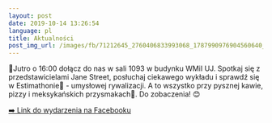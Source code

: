 ```yaml
---
layout: post
date: 2019-10-14 13:26:54
language: pl
title: Aktualności
post_img_url: /images/fb/71212645_2760406833993068_1787990976904560640_n.jpg
---
```


🤖Jutro o 16:00 dołącz do nas w sali 1093 w budynku WMiI UJ. Spotkaj się z przedstawicielami Jane Street, posłuchaj ciekawego wykładu i sprawdź się w Estimathonie🧠 - umysłowej rywalizacji. A to wszystko przy pysznej kawie, pizzy i meksykańskich przysmakach🍕. Do zobaczenia! 😊

 <a href="https://www.facebook.com/events/2400305293398637/">➡️ Link do wydarzenia na Facebooku</a>